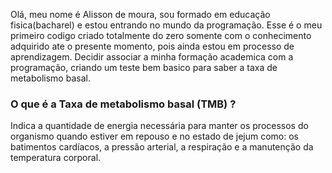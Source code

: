 Olá, meu nome é Alisson de moura, sou formado em educação fisica(bacharel) e estou entrando no mundo da programação.
Esse é o meu primeiro codigo criado totalmente do zero somente com o conhecimento adquirido ate o presente momento, pois ainda estou em processo de aprendizagem.
Decidir associar a minha formação academica com a programação, criando um teste bem basico para saber a taxa de metabolismo basal.
### O que é a Taxa de metabolismo basal (TMB) ? 
Indica a quantidade de energia necessária para manter os processos do organismo quando estiver em repouso e no estado de jejum como: os batimentos cardíacos, a pressão arterial, a respiração e a manutenção da temperatura corporal.
